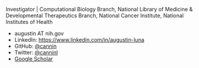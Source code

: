 Investigator | Computational Biology Branch, National Library of Medicine & Developmental Therapeutics Branch, National Cancer Institute, National Institutes of Health

* augustin AT nih.gov
* LinkedIn: https://www.linkedin.com/in/augustin-luna
* GitHub: [@cannin](http://github.com/cannin)
* Twitter: [@canninl](https://twitter.com/canninl)
* [Google Scholar](https://scholar.google.com/citations?user=u2dgLp8AAAAJ&hl=en)
